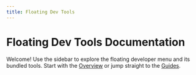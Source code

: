 ```yaml
---
title: Floating Dev Tools
---
```


# Floating Dev Tools Documentation

Welcome! Use the sidebar to explore the floating developer menu and its bundled tools. Start with the [Overview](/codex-docs/framework/react-native/overview) or jump straight to the [Guides](/codex-docs/guides/app-host).
